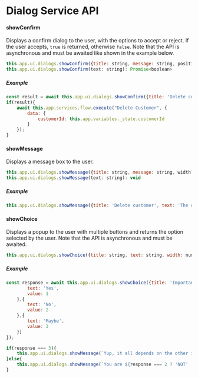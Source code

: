 # Dialog Service API

#### showConfirm

Displays a confirm dialog to the user, with the options to accept or reject. If the user accepts, `true` is returned, otherwise `false`. Note that the API is asynchronous and must be awaited like shown in the example below.  

```javascript
this.app.ui.dialogs.showConfirm({title: string, message: string, positiveButtonText?: string, negativeButtonText?: string }) : Promise<boolean>
this.app.ui.dialogs.showConfirm(text: string): Promise<boolean>
```

##### Example

```javascript
const result = await this.app.ui.dialogs.showConfirm({title: 'Delete customer', text: 'Are you sure you want to delete this customer?'});
if(result){
    await this.app.services.flow.execute("Delete Customer", {
        data: {
            customerId: this.app.variables._state.customerId
        }
    });
}
```

#### showMessage

Displays a message box to the user.

```javascript
this.app.ui.dialogs.showMessage({title: string, message: string, width?: number}) : void
this.app.ui.dialogs.showMessage(text: string): void
```

##### Example

```javascript
this.app.ui.dialogs.showMessage({title: 'Delete customer', text: 'The customer was deleted.'});
```

#### showChoice

Displays a popup to the user with multiple buttons and returns the option selected by the user. Note that the API is asynchronous and must be awaited.

```javascript
this.app.ui.dialogs.showChoice({title: string, text: string, width: number, height: number, options: { text: string; value: any }[]}) : Promise<any>
```

##### Example

```javascript
const response = await this.app.ui.dialogs.showChoice({title: 'Important choice', text: 'Is pineapple OK on pizza?', options: [{
        text: 'Yes',
        value: 1
    },{
        text: 'No',
        value: 2
    },{
        text: 'Maybe',
        value: 3
    }]
});

if(response === 3){
    this.app.ui.dialogs.showMessage(`Yup, it all depends on the other ingredients.`);
}else{
    this.app.ui.dialogs.showMessage(`You are ${response === 2 ? 'NOT' : ''} a pineapple lover.`);
}

```
